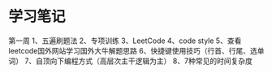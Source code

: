 # 学习笔记
第一周
1、五遍刷题法
2、专项训练
3、LeetCode
4、code style
5、查看leetcode国外网站学习国外大牛解题思路
6、快捷键使用技巧（行首、行尾、选单词）
7、自顶向下编程方式（高层次主干逻辑为主）
8、7种常见的时间复杂度